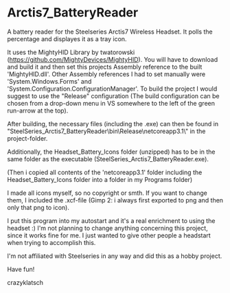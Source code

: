 # Arctis7_BatteryReader
A battery reader for the Steelseries Arctis7 Wireless Headset. It polls the percentage and displayes it as a tray icon.

It uses the MightyHID Library by twatorowski (https://github.com/MightyDevices/MightyHID). You will have to download and build it and then set this projects Assembly reference to the built 'MightyHID.dll'. Other Assembly references I had to set manually were 'System.Windows.Forms' and 'System.Configuration.ConfigurationManager'.
To build the project I would suggest to use the "Release" configuration (The build configuration can be chosen from a drop-down menu in VS somewhere to the left of the green run-arrow at the top).

After building, the necessary files (including the .exe) can then be found in "SteelSeries_Arctis7_BatteryReader\\bin\\Release\\netcoreapp3.1\\" in the project-folder.

Additionally, the Headset_Battery_Icons folder (unzipped) has to be in the same folder as the executable (SteelSeries_Arctis7_BatteryReader.exe).

(Then i copied all contents of the 'netcoreapp3.1' folder including the Headset_Battery_Icons folder into a folder in my Programs folder)


I made all icons myself, so no copyright or smth. If you want to change them, I included the .xcf-file (Gimp 2: i always first exported to png and then only that png to icon).

I put this program into my autostart and it's a real enrichment to using the headset :)
I'm not planning to change anything concerning this project, since it works fine for me. I just wanted to give other people a headstart when trying to accomplish this.

I'm not affiliated with Steelseries in any way and did this as a hobby project.

Have fun!

crazyklatsch
